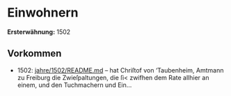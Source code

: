 # Einwohnern

**Ersterwähnung:** 1502

## Vorkommen
- 1502: [jahre/1502/README.md](../jahre/1502/README.md) – hat Chriſtof von
‘Taubenheim, Amtmann zu Freiburg die Zwieſpaltungen,
die ſi< zwifhen dem Rate allhier an einem, und den
Tuchmachern und Ein...

